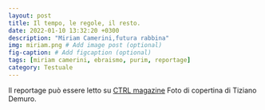 ```yaml
---
layout: post
title: Il tempo, le regole, il resto.
date: 2022-01-10 13:32:20 +0300
description: "Miriam Camerini,futura rabbina"
img: miriam.png # Add image post (optional)
fig-caption: # Add figcaption (optional)
tags: [miriam camerini, ebraismo, purim, reportage]
category: Testuale
---
```

Il reportage può essere letto su [CTRL magazine](https://www.ctrlmagazine.it/miriam-camerina-rabbina/)
Foto di copertina di Tiziano Demuro.
